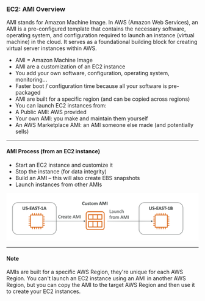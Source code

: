 ### EC2: AMI Overview

AMI stands for Amazon Machine Image. In AWS (Amazon Web Services), an AMI is a pre-configured template that contains the
necessary software, operating system, and configuration required to launch an instance (virtual machine) in the cloud.
It serves as a foundational building block for creating virtual server instances within AWS.

- AMI = Amazon Machine Image
- AMI are a customization of an EC2 instance
- You add your own software, configuration, operating system, monitoring...
- Faster boot / configuration time because all your software is pre-packaged
- AMI are built for a specific region (and can be copied across regions)
- You can launch EC2 instances from:
- A Public AMI: AWS provided
- Your own AMI: you make and maintain them yourself
- An AWS Marketplace AMI: an AMI someone else made (and potentially sells)

---

#### AMI Process (from an EC2 instance)

- Start an EC2 instance and customize it
- Stop the instance (for data integrity)
- Build an AMI – this will also create EBS snapshots
- Launch instances from other AMIs

![img_8.png](../img/img_11.png)

---

#### Note

AMIs are built for a specific AWS Region, they're unique for each AWS Region. You can't launch an EC2 instance using an AMI in another AWS Region, but you can copy the AMI to the target AWS Region and then use it to create your EC2 instances.